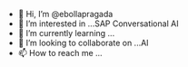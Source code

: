 - 👋 Hi, I’m @ebollapragada
- 👀 I’m interested in ...SAP Conversational AI
- 🌱 I’m currently learning ...
- 💞️ I’m looking to collaborate on ...AI 
- 📫 How to reach me ...

<!---
ebollapragada/ebollapragada is a ✨ special ✨ repository because its `README.md` (this file) appears on your GitHub profile.
You can click the Preview link to take a look at your changes.
--->

